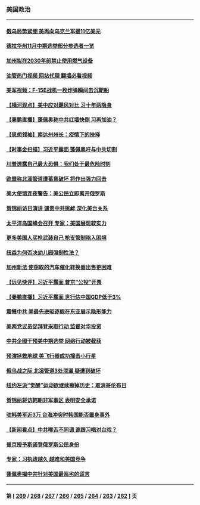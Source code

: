 ### 美国政治
---
#### [俄乌局势紧绷 美再向乌克兰军援11亿美元](../../pages/ncid1078159/n13834765.md?09291245) 
#### [德拉华州11月中期选举部分参选者一览](../../pages/ncid1078159/n13834939.md?09291245) 
#### [加州拟在2030年前禁止使用燃气设备](../../pages/ncid1078159/n13834937.md?09291245) 
#### [油管热门视频 网站代理 翻墙必看视频](http://209.222.30.114:81/youtube.html?09291245)
#### [美军视频：F-15E战机一枚炸弹瞬间击沉靶船](../../pages/ncid1078159/n13834672.md?09291245) 
#### [【横河观点】美中应对飓风对比 习十年两隐身](../../pages/ncid1078159/n13834804.md?09291245) 
#### [【秦鹏直播】蓬佩奥称中共红墙快倒 习再加油？](../../pages/ncid1078159/n13834822.md?09291245) 
#### [【思想领袖】南达州州长：疫情下的抉择](../../pages/ncid1078159/n13818244.md?09291245) 
#### [【时事金扫描】习近平露面 蓬佩奥吁与中共切割](../../pages/ncid1078159/n13833843.md?09291245) 
#### [川普透露自己最大恐惧：我们处于最危险时刻](../../pages/ncid1078159/n13834812.md?09291245) 
#### [欧盟称北溪管道遭蓄意破坏 将作出强力回击](../../pages/ncid1078159/n13834722.md?09291245) 
#### [美大使馆连夜警告：美公民立即离开俄罗斯](../../pages/ncid1078159/n13834618.md?09291245) 
#### [贺锦丽访日演讲 谴责中共挑衅 深化美台关系](../../pages/ncid1078159/n13834465.md?09291245) 
#### [太平洋岛国峰会召开 专家：美国展现软实力](../../pages/ncid1078159/n13834401.md?09291245) 
#### [更多美国人买枪武装自己 枪支管制陷入困境](../../pages/ncid1078159/n13834048.md?09291245) 
#### [纽森为何否决幼儿园强制性法？](../../pages/ncid1078159/n13834127.md?09291245) 
#### [加州新法 使窃取的汽车催化转换器出售更困难](../../pages/ncid1078159/n13834122.md?09291245) 
#### [【远见快评】习近平露面 普京“公投”开票](../../pages/ncid1078159/n13834003.md?09291245) 
#### [【秦鹏直播】习近平露面 世行估中国GDP低于3%](../../pages/ncid1078159/n13834000.md?09291245) 
#### [震慑中共 美最先进驱逐舰在东亚展示隐形能力](../../pages/ncid1078159/n13833918.md?09291245) 
#### [美两党议员促拜登采取行动 监督对华投资](../../pages/ncid1078159/n13833908.md?09291245) 
#### [中共企图干预美中期选举 网络行动被截获](../../pages/ncid1078159/n13833877.md?09291245) 
#### [预演拯救地球 美飞行器成功撞击小行星](../../pages/ncid1078159/n13833749.md?09291245) 
#### [俄乌战之际 北溪管道3处泄漏 疑遭到破坏](../../pages/ncid1078159/n13833745.md?09291245) 
#### [纽约左派“觉醒”运动欲继续擦掉历史：取消哥伦布日](../../pages/ncid1078159/n13833448.md?09291245) 
#### [贺锦丽将访韩朝非军事区 表明安全承诺](../../pages/ncid1078159/n13833473.md?09291245) 
#### [驻韩美军近3万 台海冲突时韩国能否置身事外](../../pages/ncid1078159/n13833401.md?09291245) 
#### [【新闻看点】中共喉舌不同调 谁跟习唱对台戏？](../../pages/ncid1078159/n13833235.md?09291245) 
#### [普京授予斯诺登俄罗斯公民身份](../../pages/ncid1078159/n13833380.md?09291245) 
#### [专家：习执政越久 越难和美国竞争](../../pages/ncid1078159/n13833282.md?09291245) 
#### [蓬佩奥揭中共针对美国最恶劣的谎言](../../pages/ncid1078159/n13833370.md?09291245) 

---
#### 第 [ [269](./269.md?09291245) / [268](./268.md?09291245) / [267](./267.md?09291245) / [266](./266.md?09291245) / [265](./265.md?09291245) / [264](./264.md?09291245) / [263](./263.md?09291245) / [262](./262.md?09291245) ] 页
